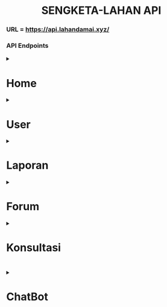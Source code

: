 <h1 style="text-align: center;">SENGKETA-LAHAN API</h1>

### URL = https://api.lahandamai.xyz/

### **API Endpoints**
<details> 
<summary><h1>Home</h1></summary>

### 1. Get Home Content 
- **Deskripsi** : Mendapatkan konten halaman utama. Konten tersebut terdiri dari jumlah laporan per bulan untuk tahun berjalan dan daftar postingan edukasi terbaru.    
- **URL**: `/api/home/get`   
- **Method**: `GET`   

#### Response
```json
{
    "data": {
        "photo_profile": "url photo profile",
        "jumlah_laporan": {
            "0": 1,
            "1": 0,
            "2": 0,
            "3": 0,
            "4": 0,
            "5": 10,
            "6": 0,
            "7": 0,
            "8": 0,
            "9": 0,
            "10": 0,
            "11": 0,
        },
            
        "edukasi": [
            {
                "id": "uuid",
                "judul": "string",
                "deskripsi": "string",
                "isi": "string",
                "publisher": "string",
                "tanggal_upload": "2024-06-10T00:00:00.000Z",
                "sumber": "string",
                "isRecommended": "boolean",
                "fotos": [
                    "https://example.com/foto1.jpg",
                    ...
                ]
            },
            ...
        ]
    }
}
```
</details>

<details>
  <summary><h1>User</h1></summary>

### **1. Register User**
- **URL**: `/api/users/register`
- **Method**: `POST`
- **Body**:
  ```json
  {
    "email": "string",
    "nama": "string",
    "alamat": "string",
    "nik": "string",
    "password": "string",
    "tanggal_lahir": "string"
  }
  ```
- **Success Response**:
  - **Code**: `200 OK`
  - **Content**:
    ```json
    {
      "data": {
        "email": "string",
        "nama": "string"
      }
    }
    ```
- **Error Response**:
  - **Code**: `400 Bad Request`
  - **Content**: `email atau NIK sudah ada`

### **2. Login User**
- **URL**: `/api/users/login`
- **Method**: `POST`
- **Body**:
  ```json
  {
    "email": "string",
    "password": "string"
  }
  ```
- **Success Response**:
  - **Code**: `200 OK`
  - **Content**:
    ```json
    {
      "data": {
        "token": "string",
        "nama": "string",
        "role": "string",
        "email": "string",
        "nik": "string"
      }
    }
    ```
  - **Cookie**: `token` (httpOnly)
- **Error Response**:
  - **Code**: `401 Unauthorized`
  - **Content**: `email or password wrong`

### **3. Get Current User**
- **URL**: `/api/users/current`
- **Method**: `GET`
- **Headers**:
  - **Cookie**: `token=string`
- **Success Response**:
  - **Code**: `200 OK`
  - **Content**:
    ```json
    {
      "data": {
        "email": "string",
        "nama": "string",
        "alamat": "string",
        "nik": "string",
        "tanggal_lahir": "string"
      }
    }
    ```
- **Error Response**:
  - **Code**: `404 Not Found`
  - **Content**: `User tidak ditemukan`


### 4. Get All User
- **URL**: `/api/users/get/all`
- **Method**: `GET`
- **Headers**:
  - **Authorization**: Bearer <token>
- **Success Response**:
  - **Code**: `200 OK`
  - **Content**:

### 5. Update User
- **URL**: `/api/users/update`
- **Method**: `PUT`
- **Description**: memperbarui detail pengguna termasuk foto profil dengan pembaruan satu gambar profil per permintaan.
- **Headers**:
  - **Content-Type**: multipart/form-data
- **Success Response**:
  - **Code**: `200 OK`   

#### Body
- **Multipart/Form-Data**: 
  - `files`: (opsional) File gambar profil untuk diunggah.
  - Detail pengguna lainnya sebagai field JSON.

- **Request**
  ```json
  {
    "email": "string",
    "nama": "string",
    "alamat": "string",
    "nik": "string",
    "tanggal_lahir": "string",
    "foto": [<file>]
  }
  ```

- **Response**
  - Success (200)
  ```json
  {
    "data": {
      "email": "string",
      "role": "string",
      "nama": "string",
      "alamat": "string",
      "nik": "string",
      "tanggal_lahir": "string",
      "foto": "string"
    }
  }
  ```

- **Errors**
  - **400 Bad Request**
    - If more than one file is uploaded:
      ```json
      {
        "error": "only one file allowed"
      }
      ```
  - **401 Unauthorized**
    - If the user is not authenticated.
  - **500 Internal Server Error**
    - If there is a server-side error during the update process.




### 6. Update User Role 
- **URL**: `/api/users/update/role`
- **Description** : mengganti peran pengguna, jika pengguna umum maka menjadi admin dan jika admin maka menjadi pengguna umum
- **Method**: `PUT`
- **Body**:
  ```json
  {}
  ```
- **Success Response**:
  - **Code**: `200 OK`
  - **Content**:
    ```json
    {
      "data": {
        "email": "string",
        "role": "string"
      }
    }
    ```

### 7. get other user by nik
- **URL**: `/api/users/:nik/get/`
- **Description** : Dapatkan detail pengguna berdasarkan nik
- **Method**: `GET`
- **Reqeuest Parameter**: (nik) NIK user
- hanya dapat dipanggil oleh user role admin
- **Success Response**:
  - **Code**: `200 OK`
  - **Content**:
    ```json
    {
      "data": {
          "email": "string",
          "nama": "string",
          "alamat": "string",
          "nik": "string",
          "tanggal_lahir": "string",
          "role": "string",
          "foto": "https://storage.googleapis.com/lahan-damai/example-example.jpg"
      }
    }
    ```

</details>

<details> 
<summary><h1>Laporan</h1></summary>

### 1. Create Laporan
- **url:** `/api/laporan/create`  
- **Method:** `POST`  
- **Description:** Membuat laporan baru.  
- **Headers:**  
  - `Authorization: Bearer <token>`  
  - `Content-Type: multipart/form-data`

**Request Body:**
```json
{
  "no_sertifikat": "string",
  "deskripsi": "string",
  "latitude": "float",
  "longitude": "float",
  "proses_laporan": "string",
  "foto": [<file1>, <file2>, ...],
  "foto_dokumen": [<file1>, <file2>, ...],
  "tanggal_lapor": "string"
}
```

    **Note:**
    - `tanggal_lapor` Jika tidak diberikan maka akan diisi dengan tanggal saat ini.


**Responses:**
- `200 OK`: Laporan berhasil dibuat.
```json
{
  "data": {
    "latitude": "string",
    "longitude": "string",
    "no_sertifikat": "string",
    "user_nik": "string",
    "deskripsi": "string",
    "proses_laporan": "string",
    "tanggal_lapor": "string"
  }
}
```
- `400 Bad Request`: Permintaan tidak valid.
- `500 Internal Server Error`: Kesalahan server.

---

### 2. Get Koordinat Laporan
- **url:** `/api/map/get`  
- **Method:** `GET`  
- **Description:** Mendapatkan koordinat semua laporan milik pengguna. jika admin, maka akan mengembalikan semua koordinat yang ada di database.  
- **Headers:**  
  - `Authorization: Bearer <token>`

**Responses:**
- `200 OK`: Berhasil mendapatkan koordinat.
```json
{
  "data": [
    {
      "no_sertifikat": "string",
      "latitude": "float",
      "longitude": "float"
    },
    ...
  ]
}
```
- `500 Internal Server Error`: Kesalahan server.

---

### 3. Get Laporan
- **url:** `/api/laporan/:user_nik/:no_sertifikat/get`  
- **Method:** `GET`  
- **Description:** Mendapatkan laporan berdasarkan nomor sertifikat dan nik user pelapor.  
- **Headers:**  
  - `Authorization: Bearer <token>`
**Responses:**
- `200 OK`: Berhasil mendapatkan laporan.
```json

{
    "data": {
        "latitude": -6.966150271,
        "longitude": 107.6612558,
        "no_sertifikat": "10.15.2...",
        "user_nik": "123456...",
        "deskripsi": "Tanah atas nama Coki, meng...",
        "proses_laporan": "Diproses",
        "tanggal_lapor": "2024-05-04T...",
        "fotos": ["https://storage.go ...."],
        "is_voted": false,
        "vote": 10, // jumlah vote
        "id": "ewradf",
        "komentar_sengketa": [
            {
                "comment": "isi komen",
                "id": "704ed6f1-cd...",
                "user": {
                    "nama": "Daf...",
                    "nik": "1234..",
                    "foto": "https://storage.go..."
                }
            }
        ],
        "count_lapor": 1 // jumlah laporan yang memiliki no sertifikat yang sama
    }
}

```
- `404 Not Found`: Laporan tidak ditemukan.
- `500 Internal Server Error`: Kesalahan server.

---

### 4. Delete Laporan
- **url:** `/api/laporan/delete`  
- **Method:** `DELETE`  
- **Description:** Menghapus laporan berdasarkan nomor sertifikat.  
- **Headers:**  
  - `Authorization: Bearer <token>`

**Request Body:**
```json
{
  "no_sertifikat": "string",
  "user_nik": "string"
}
```

**Responses:**
- `200 OK`: Laporan berhasil dihapus.
```json
{
  "data": "success"
}

```
- `404 Not Found`: Laporan tidak ditemukan.
- `500 Internal Server Error`: Kesalahan server.

---

### 5. Update Laporan
- **url:** `/api/laporan/update`  
- **Method:** `PUT`  
- **Description:** Memperbarui laporan berdasarkan nomor sertifikat.  
- **Headers:**  
  - `Authorization: Bearer <token>`

**Request Body:**
```json
{
  "no_sertifikat": "string",
  "user_nik": "string",
  "deskripsi": "string",
  "latitude": "float",
  "longitude": "float",
  "proses_laporan": "string",
  "tanggal_lapor": "string"
}
```

**Responses:**
```json
{
  "data": {
    "no_sertifikat": "string",
    "deskripsi": "string",
    "latitude": "string",
    "longitude": "string",
    "proses_laporan": "string",
    "tanggal_lapor": "string", 
    "user_nik": "string"
  }
}
```
- `200 OK`: Laporan berhasil diperbarui.
- `404 Not Found`: Laporan tidak ditemukan.
- `400 Bad Request`: Permintaan tidak valid.
- `500 Internal Server Error`: Kesalahan server.

---

### 6. Delete Laporan Photos
- **url:** `/api/laporan/photos/delete`  
- **Method:** `DELETE`  
- **Description:** Menghapus semua foto terkait laporan berdasarkan nomor sertifikat.  
- **Headers:**  
  - `Authorization: Bearer <token>`

**Request Body:**
```json
{
  "no_sertifikat": "string",
  "user_nik": "string"
}
```

**Responses:**
```json
{
  "data": "success"
}
```
- `200 OK`: Foto laporan berhasil dihapus.
- `404 Not Found`: Laporan atau foto tidak ditemukan.
- `500 Internal Server Error`: Kesalahan server.

---

### 7. Add Photos to Laporan
- **url:** `/api/laporan/photos/add`  
- **Method:** `PUT`  
- **Description:** Menambahkan foto ke laporan berdasarkan nomor sertifikat.  
- **Headers:**  
  - `Authorization: Bearer <token>`
  - `Content-Type: multipart/form-data`

**Request Body:**
```json
{
  "no_sertifikat": "string",
  "user_nik": "string",
  "files": [<file1>, <file2>, ...]
}
```

**Responses:**
```json
{
  "data": "success"
}
```
- `200 OK`: Foto berhasil ditambahkan.
- `404 Not Found`: Laporan tidak ditemukan.
- `400 Bad Request`: Permintaan tidak valid.
- `500 Internal Server Error`: Kesalahan server.

### 8. Get All Laporan Sengketa
**Endpoint:** `/api/laporan/get/all`  
**Method:** `GET`  
**Description:** Mendapatkan semua laporan sengketa yang tersimpan, diurutkan berdasarkan tanggal lapor dari yang terbaru.  
**Headers:**  
- `Authorization: Bearer <token>`

**Responses:**
- `200 OK`: Berhasil mendapatkan semua laporan sengketa.
```json
{
  "data": [
      {
          "latitude": -6....,
          "longitude": 106...,
          "no_sertifikat": "10.15.22...",
          "user_nik": "1234567...",
          "deskripsi": "Tanah atas nama muh..",
          "proses_laporan": "Diproses",
          "tanggal_lapor": "2024-06-...",
          "vote": 1,
          "id": "pun..",
          "fotos": [
              "https://stora..."
          ],
          "komentar_sengketa": [
            {
                "comment": "isi komen",
                "id": "704ed6f1-cd...",
                "user": {
                    "nama": "Daf...",
                    "nik": "1234..",
                    "foto": "https://storage.go..."
                }
            }
          ],
          "is_voted": false
      },
    ...
  ]
}
```

- `500 Internal Server Error`: Kesalahan server.

---

### 9. Get Laporan Sengketa Milik User
**Endpoint:** `/api/laporan/get/user/`  
**Method:** `GET`  
**Description:** Mendapatkan semua laporan sengketa yang terkait dengan pengguna.
**Headers:**  
- `Authorization: Bearer <token>`

**Request:**
```json
{
  "user_nik": "string" // opsional
}
```

**Responses:**
```json
{
  "data": [
      {
          "latitude": -6....,
          "longitude": 106...,
          "no_sertifikat": "10.15.22...",
          "user_nik": "1234567...",
          "deskripsi": "Tanah atas nama muh..",
          "proses_laporan": "Diproses",
          "tanggal_lapor": "2024-06-...",
          "vote": 1,
          "id": "pun..",
          "fotos": [
              "https://stora..."
          ],
          "komentar_sengketa": [
            {
                "comment": "isi komen",
                "id": "704ed6f1-cd...",
                "user": {
                    "nama": "Daf...",
                    "nik": "1234..",
                    "foto": "https://storage.go..."
                }
            }
          ],
          "is_voted": false
      },
    ...
  ]
}
```

### 10. mendapatkan seluruh Laporan Sengketa berdasarkan jumlah vote
**Endpoint:** `/api/laporan/get/by/vote`  
**Method:** `GET`  
**Headers:**  
- `Authorization: Bearer <token>`

**Responses:**
```json
{
  "data": [
      {
          "latitude": -6....,
          "longitude": 106...,
          "no_sertifikat": "10.15.22...",
          "user_nik": "1234567...",
          "deskripsi": "Tanah atas nama muh..",
          "proses_laporan": "Diproses",
          "tanggal_lapor": "2024-06-...",
          "vote": 1,
          "id": "pun..",
          "fotos": [
              "https://stora..."
          ],
          "komentar_sengketa": [
            {
                "comment": "isi komen",
                "id": "704ed6f1-cd...",
                "user": {
                    "nama": "Daf...",
                    "nik": "1234..",
                    "foto": "https://storage.go..."
                }
            }
          ],
          "is_voted": false
      },
    ...
  ]
}
```

### 11. menambahkan vote ke laporan sengketa
**Endpoint:** `/api/laporan/vote`  
**Method:** `POST`  
**Headers:**  
- `Authorization: Bearer <token>`

**Request:**
```json
{
  "no_sertifikat": "string", 
  "user_nik": "string" // nik milik pelapor bukan milik voter
}
```
**Responses:**
```json
{
    "data": "success"
}
```

### 12. menghapus vote ke laporan sengketa
**Endpoint:** `/api/laporan/unvote`  
**Method:** `DELETE`  
**Headers:**  
- `Authorization: Bearer <token>`

**Request:**
```json
{
  "no_sertifikat": "string", 
  "user_nik": "string" // nik milik pelapor bukan milik voter
}
```
**Responses:**
```json
{
    "data": "success"
}
```

### 13. menambahkan comment ke laporan sengketa
**Endpoint:** `/api/laporan/comment/add`  
**Method:** `POST`  
**Headers:**  
- `Authorization: Bearer <token>`

**Request:**
```json
{
  "no_sertifikat": "string", 
  "user_nik": "string", // nik milik pelapor bukan milik voter
  "comment": "string" // isi comment
}
```
**Responses:**
```json
{
    "data": {
        "user_commenter_nik": "user_commenter_nik",
        "user_nik": "user_nik",
        "no_sertifikat": "no_sertifikat",
        "comment": "comment"
    }
}
```

### 14. menghapus comment di laporan sengketa
**Endpoint:** `/api/laporan/comment/delete`
**Method:** `DELETE`  
**Headers:**  
- `Authorization: Bearer <token>`

**Request:**
```json
{
  "id": "string"
}
```
**Responses:**
```json
{
    "data": "succes"
}
```

### 15. mendapatkan komen pada laporan sengketa
**Endpoint:** `/api/laporan/:user_nik/:no_sertifikat/comment/getall`
**Method:** `GET`  
**Headers:**  
- `Authorization: Bearer <token>`
**Responses:**
```json
{
    "data": [
        {
            "comment": "comment",
            "id": "704ed6f1-cd...",
            "user": {
                "nama": "Daf..",
                "foto": "https://storage.goo..."
            }
        }
    ]
}
```
### 16. Get Laporan by laporan id
- **url:** `/api/laporan/:id/id`  
- **Method:** `GET`  
- **Headers:**  
  - `Authorization: Bearer <token>`
```json

{
    "data": {
        "latitude": -6.966150271,
        "longitude": 107.6612558,
        "no_sertifikat": "10.15.2...",
        "user_nik": "123456...",
        "deskripsi": "Tanah atas nama Coki, meng...",
        "proses_laporan": "Diproses",
        "tanggal_lapor": "2024-05-04T...",
        "fotos": ["https://storage.go ...."],
        "is_voted": false,
        "vote": 10, // jumlah vote
        "id": "ewradf",
        "komentar_sengketa": [
            {
                "comment": "isi komen",
                "id": "704ed6f1-cd...",
                "user": {
                    "nama": "Daf...",
                    "nik": "1234..",
                    "foto": "https://storage.go..."
                }
            }
        ],
        "count_lapor": 1 // jumlah laporan yang memiliki no sertifikat yang sama
    }
}

</details>


<details> 
<summary><h1> Edukasi</h1></summary>

### 1. Get Post Edukasi
**Endpoint:** `/api/edukasi/:id/get`  
**Method:** `GET`  
**Description:** Mendapatkan detail post edukasi berdasarkan ID.  
**Headers:**  
- `Authorization: Bearer <token>`

**Path Parameters:**
- `id` (integer): ID dari post edukasi yang ingin didapatkan.

**Responses:**
- `200 OK`: Berhasil mendapatkan post edukasi.
```json
{
  "data": {
    "id": "string",
    "judul": "string",
    "deskripsi": "string",
    "isi": "string",
    "publisher": "string",
    "tanggal_upload": "string",
    "sumber": "string",
    "fotos": ["url1", "url2", ...]
  }
}
```

---

### 2. Get All Post Edukasi
**Endpoint:** `/api/edukasi/get`  
**Method:** `GET`  
**Description:** Mendapatkan semua post edukasi.  
**Headers:**  
- `Authorization: Bearer <token>`

**Responses:**
- `200 OK`: Berhasil mendapatkan semua post edukasi.
```json
{
  "data": [
    {
      "id": "string",
      "judul": "string",
      "deskripsi": "string",
      "isi": "string",
      "publisher": "string",
      "tanggal_upload": "string",
      "sumber": "string",
      "fotos": ["url1", "url2", ...]
    },
    ...
  ]
}
```

---

### 3. Create Post Edukasi
**Endpoint:** `/api/edukasi/create`  
**Method:** `POST`  
**Description:** Membuat post edukasi baru.  
**Headers:**  
- `Authorization: Bearer <token>`
- `Content-Type: application/json`

**Request Body:**
```json
{
  "judul": "string",
  "deskripsi": "string",
  "isi": "string",
  "publisher": "string",
  "tanggal_upload": "string",
  "foto": [<file1>, <file2>, ...],
  "sumber": "string"
}
```

**Responses:**
- `200 OK`: Post edukasi berhasil dibuat.
```json
{
  "data": {
    "id": "integer",
    "judul": "string",
    "deskripsi": "string",
    "isi": "string",
    "publisher": "string",
    "tanggal_upload": "string"
  }
}
```

---

### 4. Update Post Edukasi
**Endpoint:** `/api/edukasi/update/:id`  
**Method:** `PUT`  
**Description:** Memperbarui post edukasi berdasarkan ID.  
**Headers:**  
- `Authorization: Bearer <token>`
- `Content-Type: application/json`

**Path Parameters:**
- `id` (integer): ID dari post edukasi yang ingin diperbarui.

**Request Body:**
```json
{
  "judul": "string",
  "deskripsi": "string",
  "isi": "string",
  "publisher": "string",
  "tanggal_upload": "string",
  "sumber": "string"
}
```

**Responses:**
- `200 OK`: Post edukasi berhasil diperbarui.
```json
{
  "data": {
    "id": "integer",
    "judul": "string",
    "deskripsi": "string",
    "isi": "string",
    "publisher": "string",
    "tanggal_upload": "string",
    "sumber": "string"
  }
}
```

---

### 5. Delete Post Edukasi
**Endpoint:** `/api/edukasi/delete/:id`  
**Method:** `DELETE`  
**Description:** Menghapus post edukasi berdasarkan ID.  
**Headers:**  
- `Authorization: Bearer <token>`

**Path Parameters:**
- `id` (integer): ID dari post edukasi yang ingin dihapus.

**Responses:**
- `200 OK`: Post edukasi berhasil dihapus.
```json
{
  "data": "success"
}
```

---

### 6. Delete Post Photos
**Endpoint** `/api/edukasi/photos/delete/:id`   
**Method** `DELETE`   
Response:
```json
{
  "data": "success"
}

```
- 200 OK: { "data": "success" }
- 404 Not Found: No photos found for the post
- 500 Internal Server Error: Server error


### 7. Add Photos to a Post
**Endpoint**: `/api/edukasi/photos/add/:id`   
**Method**: `PUT`   
**Request**: Multipart form data with files field containing image files  
**Response**:
```json
{
  "data": "success"
}

```


### 8. Get Recommended Artikel Edukasi
**Endpoint:** `/api/edukasi/recommended/get`  
**Method:** `GET`  
**Description:** 
**Headers:**  
- `Authorization: Bearer <token>`

**Responses:**
```json
{
    "data": [
        {
            "id": 1,
            "judul": "string",
            "deskripsi": "string",
            "isi": "string",
            "publisher": "string",
            "tanggal_upload": "2023-11-30T00:00:00.000Z",
            "sumber": "string",
            "fotos": [...]
        },
        ...
    ]
}
```

---

</details>

<details> 
<summary> <h1> Forum </h1></summary>

### 1. Membuat Thread Forum
**Endpoint:** `/api/forum/create`  
**Method:** `POST`  
**Deskripsi:** Membuat thread baru di forum.  
**Headers:**
- `Authorization: Bearer <token>`

**Request Body:**
```json
{
  "judul": "string",
  "isi": "string"
}
```

**Responses:**
- `200 OK`: Berhasil membuat thread.
```json
{
  "data": {
    "id": "string",
    "judul": "string",
    "isi": "string",
    "user_nik": "string",
    "tanggal_upload": "string"
  }
}
```

### 2. Membuat Balasan Thread Forum
**Endpoint:** `/api/forum/reply/add`  
**Method:** `POST`  
**Deskripsi:** Membuat balasan baru di thread forum.  
**Headers:**
- `Authorization: Bearer <token>`

**Request Body:**
```json
{
  "thread_id": "string",
  "isi": "string"
}
```

**Responses:**
- `200 OK`: Berhasil membuat balasan.
```json
{
  "data": {
    "id": "string",
    "isi": "string",
    "user_nik": "string",
    "tanggal_upload": "string"
  }
}
```

### 3. Mendapatkan Thread Forum
**Endpoint:** `/api/forum/:id/get`  
**Method:** `GET`  
**Deskripsi:** Mendapatkan detail dari sebuah thread forum berdasarkan ID.  
**Parameters:**
- `id` (path parameter): ID dari thread yang ingin diambil.
**Headers:**
- `Authorization: Bearer <token>`


**Responses:**
- `200 OK`: Berhasil mendapatkan thread.
```json
{
  "data": {
    "id": "string",
    "judul": "string",
    "isi": "string",
    "user_nik": "string",
    "tanggal_upload": "string"
  }
}
```
### 3.1 Mendapatkan Thread Forum beserta Reply
**Endpoint:** `/api/forum/:id/detail/get`  
**Method:** `GET`  
**Deskripsi:** Mendapatkan seluruh detail dari suatu thread  
**Parameters:**
- `id` (path parameter): ID dari thread yang ingin diambil.
**Headers:**
- `Authorization: Bearer <token>`


**Responses:**
- `200 OK`: Berhasil mendapatkan thread.
```json
{
    "data": {
        "id": "string",
        "judul": "string",
        "isi": "string",
        "tanggal_upload": "string",
        "total_reply": "integer",
        "user": {
            "nama": "string",
            "foto": "string",
            "email": "string",
            "nik": "string"
        },
        "replies": [
            {
                "id": "string",
                "thread_id": "string",
                "isi": "string",
                "tanggal_upload": "string",
                "user": {
                    "nama": "string",
                    "foto": "string",
                    "email": "string",
                    "nik": "string"
                },
                "replies": [
                    {...},
                    {...},
                    {...},
                ]
            },
            {...},
            {...},
            
        ]
    }
}
```
### 4. Mendapatkan Balasan Thread Forum
**Endpoint:** `/api/forum/:id/replies/get`  
**Method:** `GET`  
**Deskripsi:** Mendapatkan semua balasan dari sebuah thread forum berdasarkan ID thread.  
**Parameters:**
- `id` (path parameter): ID dari thread yang balasannya ingin diambil.
**Headers:**
- `Authorization: Bearer <token>`

**Responses:**
- `200 OK`: Berhasil mendapatkan balasan.
```json
{
  "data": [
    {
      "id": "string",
      "isi": "string",
      "user_nik": "string",
      "tanggal_upload": "string"
    },
    ...
  ]
}
```

### 5. Mendapatkan Semua Thread Forum
**Endpoint:** `/api/forum/get/all`  
**Method:** `GET`  
**Deskripsi:** Mendapatkan semua thread forum.
**Headers:**
- `Authorization: Bearer <token>`

**Responses:**
- `200 OK`: Berhasil mendapatkan semua thread.
```json
{
    "data": [
        {
            "id": "string",
            "judul": "string",
            "isi": "string",
            "tanggal_upload": "2024-06-06T14:37:38.597Z",
            "total_reply": "int",
            "user": {
                "nama": "string",
                "foto": "https://storage.googleapis.com/...",
                "email": "string",
                "nik": "string"
            }
        },
        ...
    ]
}
```

### 6. Menghapus Thread Forum
**Endpoint:** `/api/forum/:id/delete`  
**Method:** `DELETE`  
**Deskripsi:** Menghapus sebuah thread forum berdasarkan ID.  
**Headers:**
- `Authorization: Bearer <token>`

**Parameters:**
- `id` (path parameter): ID dari thread yang ingin dihapus.

**Responses:**
- `200 OK`: Berhasil menghapus thread.
```json
{
  "data": "success"
}
```

### 7. Menghapus Balasan Thread Forum
**Endpoint:** `/api/forum/reply/:id/delete`  
**Method:** `DELETE`  
**Deskripsi:** Menghapus sebuah balasan di thread forum berdasarkan ID balasan.  
**Headers:**
- `Authorization: Bearer <token>`

**Parameters:**
- `id` (path parameter): ID dari balasan yang ingin dihapus.

**Responses:**
- `200 OK`: Berhasil menghapus balasan.
```json
{
  "data": "success"
}
```

### 8. Memperbarui Thread Forum
**Endpoint:** `/api/forum/:id/update`  
**Method:** `PUT`  
**Deskripsi:** Memperbarui sebuah thread forum berdasarkan ID.  
**Headers:**
- `Authorization: Bearer <token>`

**Parameters:**
- `id` (path parameter): ID dari thread yang ingin diperbarui.

**Request Body:**
```json
{
  "judul": "string",
  "isi": "string"
}
```

**Responses:**
- `200 OK`: Berhasil memperbarui thread.
```json
{
  "data": "success"
}
```

### 9. Memperbarui Balasan Thread Forum
**Endpoint:** `/api/forum/reply/:id/update`  
**Method:** `PUT`  
**Deskripsi:** Memperbarui sebuah balasan di thread forum berdasarkan ID balasan.  
**Headers:**
- `Authorization: Bearer <token>`

**Parameters:**
- `id` (path parameter): ID dari balasan yang ingin diperbarui.

**Request Body:**
```json
{
  "isi": "string"
}
```

**Responses:**
- `200 OK`: Berhasil memperbarui balasan.
```json
{
  "data": "success"
}
```
</details>


<details>
<summary><h1> Konsultasi <h1></summary>

### Get All Experts
- **Endpoint**: `/api/konsultasi/ahli/get`
- **Method**: `GET`
- **Description**: Ambil semua ahli.
- **Headers:** `Authorization: Bearer <token>`

- **Response**:
    - **Status**: `200 OK`
    - **Body**:
        ```json
        {
            "data": [
                {
                    "id": "uuid",
                    "nama": "John Doe",
                    "bidang": "Psychology",
                    "nomor_wa": "1234567890",
                    "deskripsi": "Expert in psychology",
                    "lama_kerja": 5,
                    "foto": "https://storage.googleapis.com/bucket/1-photo.jpg",
                    "rating": 4,
                    "total_review": 5,
                },
                ...
            ]
        }
        ```

### Get Experts by Field
- **Endpoint**: `/api/konsultasi/ahli/get/bidang/:bidang`
- **Method**: `GET`
- **Description**: Dapatkan ahli berdasarkan bidangnya.
- **Parameters**:
    - `bidang` (string) - bidang keahliannya.
- **Headers:** `Authorization: Bearer <token>`
- **Response**:
    - **Status**: `200 OK`
    - **Body**:
        ```json
        {
            "data": [
                {
                    "id": "uuid",
                    "nama": "John Doe",
                    "bidang": "Psychology",
                    "nomor_wa": "1234567890",
                    "deskripsi": "Expert in psychology",
                    "lama_kerja": "5",
                    "foto": "https://storage.googleapis.com/bucket/1-photo.jpg",
                    "rating": 4,
                    "total_review": 5,
                },
                ...
            ]
        }
        ```

### Get Expert by ID
- **Endpoint**: `/api/konsultasi/ahli/get/:id`
- **Method**: `GET`
- **Description**: Mengambil ahli berdasarkan ID.
- **Parameters**:
    - `id` The ID of the expert.
- **Headers:** `Authorization: Bearer <token>`
- **Response**:
    - **Status**: `200 OK`
    - **Body**:
        ```json
        {
            "data": {
                "id": "uuid",
                "nama": "John Doe",
                "bidang": "Psychology",
                "nomor_wa": "1234567890",
                "deskripsi": "Expert in psychology",
                "lama_kerja": "5",
                "foto": "https://storage.googleapis.com/bucket/1-photo.jpg"
            }
        }
        ```

### Get Reviews of an Expert
- **Endpoint**: `/api/konsultasi/ahli/get/:id/ulasan`
- **Method**: `GET`
- **Description**: Ambil ulasan seorang ahli berdasarkan ID.
- **Headers:** `Authorization: Bearer <token>`
- **Parameters**:
    - `id` The ID of the expert.
- **Response**:
    - **Status**: `200 OK`
    - **Body**:
        ```json
        {
            "data": [
                {
                    "id": "uuid",
                    "ahli_id": 1,
                    "rating": 4,
                    "user_nik": "9876543210",
                    "isi": "Great consultation!"
                },
                ...
            ]
        }
        ```

### Get Rating of an Expert
- **Endpoint**: `/api/konsultasi/ahli/get/:id/rating`
- **Method**: `GET`
- **Description**: Ambil rating rata-rata seorang ahli berdasarkan ID.
- **Headers:** `Authorization: Bearer <token>`
- **Parameters**:
    - `id` The ID of the expert.
- **Response**:
    - **Status**: `200 OK`
    - **Body**:
        ```json
        {
            "data": {
                "rating": 4.5
            }
        }
        ```

### Get expert detail
- **Endpoint**: `/api/konsultasi/ahli/get/:id/detail`
- **Method**: `GET`
- **Description**: Mendapatkan detail dari sebuah ahli berdasarkan ID.
- **Headers:** `Authorization: Bearer <token>`
- **Parameters**:
    - `id` id ahli.
- **Response**:
    - **Status**: `200 OK`
    - **Body**:
        ```json
        {
            "data": {
                "id": "string",
                "nama": "string",
                "bidang": "string",
                "nomor_wa": "string",
                "deskripsi": "string",
                "lama_kerja": "integer",
                "foto": "string",
                "rating": "integer",
                "reviews": [
                    {
                        "ahli_id": "string",
                        "rating": "integer",
                        "user_nik": "string",
                        "isi": "string",
                        "nama": "string",
                        "foto": "string"
                    }
                    ...
                ],
                "total_review": "integer"
            }
        }
        ```


### Create Review for an Expert
- **Endpoint**: `/api/konsultasi/ahli/:id/ulasan`
- **Method**: `POST`
- **Description**: Buat ulasan untuk seorang ahli.
- pengguna hanya dapat membuat maksimal 1 ulasan untuk satu ahli 
- **Headers:** `Authorization: Bearer <token>`
- **Parameters**:
    - `id` The ID of the expert.
- **Request Body**:
    ```json
    {
        "rating": 5,
        "isi": "Excellent service!"
    }
    ```
- **Response**:
    - **Status**: `200 OK`
    - **Body**:
        ```json
        {
            "data": {
                "ahli_id": 1,
                "rating": 5,
                "user_nik": "1234567890",
                "isi": "Excellent service!"
            }
        }
        ```

### Add Expert to Favorite List
- **Endpoint**: `/api/konsultasi/ahli/:id/favorite`
- **Method**: `POST`
- **Description**: Menambahkan pakar ke daftar favorit pengguna
- **Headers:** `Authorization: Bearer <token>`
- **Parameters**:
    - `id` The ID of the expert.

- **Response**:
    - **Status**: `200 OK`
    - **Body**:
        ```json
        {
            "data": "success"
        }
        ```

### delete Expert from Favorite List
- **Endpoint**: `/api/konsultasi/ahli/:id/favorite`
- **Method**: `DELETE`
- **Description**: Menghapus pakar dari daftar favorit pengguna
- **Headers:** `Authorization: Bearer <token>`
- **Parameters**:
    - `id` The ID of the expert.

- **Response**:
    - **Status**: `200 OK`
    - **Body**:
        ```json
        {
            "data": "success"
        }
        ```

### get User Expert Favorite List
- **Endpoint**: `/api/konsultasi/ahli/favorite/get`
- **Method**: `GET`
- **Description**: Mengambil daftar pakar yang telah ditambahkan pengguna ke daftar favorit mereka.
- **Headers:** `Authorization: Bearer <token>`
- **Response**:
    - **Status**: `200 OK`
    - **Body**:
        ```json
        {
            "data": [
                {
                    "id": "string",
                    "nama": "string",
                    "bidang": "string",
                    "nomor_wa": "string",
                    "deskripsi": "string",
                    "lama_kerja": 5,
                    "foto": "url string",
                    "rating": 4
                }
            ]
        }
        ```
---

### Create Expert
- **Endpoint**: `/api/konsultasi/ahli/create`
- **Method**: `POST`
- **Description**: Membuat pakar baru.
- **Headers:** `Authorization: Bearer <token>`
- **Request Body**:
    ```json
    {
        "nama": "John Doe",
        "bidang": "Psychology",
        "nomor_wa": "1234567890",
        "deskripsi": "Expert in psychology",
        "lama_kerja": "5",
        "foto": "<file>"
    }
    ```
- **Response**:
    - **Status**: `200 OK`
    - **Body**:
        ```json
        {
            "data": {
                "id": "uuid",
                "nama": "John Doe",
                "bidang": "Psychology",
                "nomor_wa": "1234567890",
                "deskripsi": "Expert in psychology",
                "lama_kerja": "5",
                "foto": "https://storage.googleapis.com/bucket/1-photo.jpg"
            }
        }
        ```

### Update Expert
- **Endpoint**: `/api/konsultasi/ahli/update/:id`
- **Method**: `PUT`
- **Description**: Memperbarui detail pakar.
- **Headers:** `Authorization: Bearer <token>`
- **Parameters**:
    - `id` The ID of the expert.
- **Request Body**:
    ```json
    {
        "nama": "John Doe",
        "bidang": "Psychology",
        "nomor_wa": "1234567890",
        "deskripsi": "Expert in psychology",
        "lama_kerja": "5"
    }
    ```
- **Response**:
    - **Status**: `200 OK`
    - **Body**:
        ```json
        {
            "data": {
                "id": "uuid",
                "nama": "John Doe",
                "bidang": "Psychology",
                "nomor_wa": "1234567890",
                "deskripsi": "Expert in psychology",
                "lama_kerja": "5",
                "foto": "https://storage.googleapis.com/bucket/1-photo.jpg"
            }
        }
        ```

### Delete Expert
- **Endpoint**: `/api/konsultasi/ahli/delete/:id`
- **Method**: `DELETE`
- **Description**: Menghapus pakar berdasarkan ID.
- **Headers:** `Authorization: Bearer <token>`
- **Parameters**:
    - `id` The ID of the expert.
- **Response**:
    - **Status**: `200 OK`
    - **Body**:
        ```json
        {
            "data": "success"
        }
        ```

### Delete Ulasan Ahli 
- **Endpoint**: `/api/konsultasi/ahli/:id/ulasan`
- **Method**: `DELETE`
- **Description**: hapus ulasan ahli berdasarkan id ahli.
- **Headers:** `Authorization: Bearer <token>`
- **Parameters**:
    - `id` The ID of the expert.
- **Request**: 
    - jika admin yang melakukan delete tambahkan request body dengan atribut user_nik milik ulasan yang ingin dihapus
    - **Body**:
    ```json
      {
        "user_nik": "string"
      }
    ```
- **Response**:
    - **Status**: `200 OK`
    - **Body**:
        ```json
        {
            "data": "success"
        }
        ```
- server akan mengembalikan respon unauthorized apabila user yang melakukan request delete bukan user pembuat ulasan

</details>


<details> 
<summary><h1>ChatBot</h1></summary>

### 1. Generate Answer
- **Endpoint**: `/api/chatbot/generate`
- **Method**: `POST`

**Request Body:**
```json
{
	"query": "string"
}
```

**Response:**
```json
{
	"data": "string"
}
```

### 2. Insert Document As Context for Chatbot
- **Endpoint**: `/api/chatbot/insert-document`
- **Method**: `POST`

**Request Body:**
- contoh:
```json
{
    "file_name": "UUTanah/UU_05_1960.pdf",
    "uu_name": "Undang-Undang Nomor 5 Tahun 1960"
}
```
- file_name: nama file di bucket google cloud, format: direktori/nama_file.pdf
- uu_name: nama undang-undang; nama uu dan file harus sesuai 

**Response:**
```json
{
	"data": "success"
}
```

</details>
